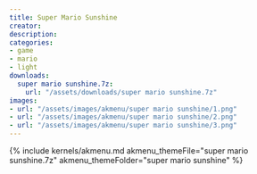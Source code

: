 ```yaml
---
title: Super Mario Sunshine
creator: 
description: 
categories:
- game
- mario
- light
downloads:
  super mario sunshine.7z:
    url: "/assets/downloads/super mario sunshine.7z"
images:
- url: "/assets/images/akmenu/super mario sunshine/1.png"
- url: "/assets/images/akmenu/super mario sunshine/2.png"
- url: "/assets/images/akmenu/super mario sunshine/3.png"
---
```


{% include kernels/akmenu.md akmenu_themeFile="super mario sunshine.7z" akmenu_themeFolder="super mario sunshine" %}

